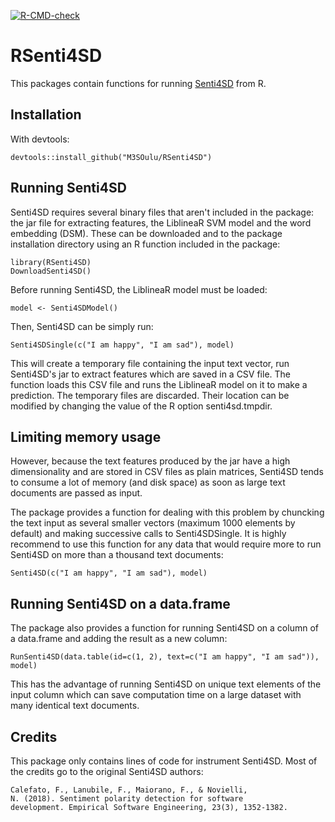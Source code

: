 <!-- badges: start -->
[![R-CMD-check](https://github.com/M3SOulu/RSenti4SD/workflows/R-CMD-check/badge.svg)](https://github.com/M3SOulu/RSenti4SD/actions)
<!-- badges: end -->

# RSenti4SD

This packages contain functions for
running [Senti4SD](https://github.com/collab-uniba/Senti4SD) from R.

## Installation

With devtools:

    devtools::install_github("M3SOulu/RSenti4SD")

## Running Senti4SD

Senti4SD requires several binary files that aren't included in the
package: the jar file for extracting features, the LiblineaR SVM model
and the word embedding (DSM). These can be downloaded and to the
package installation directory using an R function included in the
package:

    library(RSenti4SD)
    DownloadSenti4SD()

Before running Senti4SD, the LiblineaR model must be loaded:

    model <- Senti4SDModel()

Then, Senti4SD can be simply run:

    Senti4SDSingle(c("I am happy", "I am sad"), model)

This will create a temporary file containing the input text vector,
run Senti4SD's jar to extract features which are saved in a CSV
file. The function loads this CSV file and runs the LiblineaR model on
it to make a prediction. The temporary files are discarded. Their
location can be modified by changing the value of the R option
senti4sd.tmpdir.

## Limiting memory usage

However, because the text features produced by the jar have a high
dimensionality and are stored in CSV files as plain matrices, Senti4SD
tends to consume a lot of memory (and disk space) as soon as large text
documents are passed as input.

The package provides a function for dealing with this problem by
chuncking the text input as several smaller vectors (maximum 1000
elements by default) and making successive calls to Senti4SDSingle. It
is highly recommend to use this function for any data that would
require more to run Senti4SD on more than a thousand text documents:

    Senti4SD(c("I am happy", "I am sad"), model)

## Running Senti4SD on a data.frame

The package also provides a function for running Senti4SD on a column
of a data.frame and adding the result as a new column:

    RunSenti4SD(data.table(id=c(1, 2), text=c("I am happy", "I am sad")), model)

This has the advantage of running Senti4SD on unique text elements of
the input column which can save computation time on a large dataset
with many identical text documents.

## Credits

This package only contains lines of code for instrument Senti4SD. Most
of the credits go to the original Senti4SD authors:

    Calefato, F., Lanubile, F., Maiorano, F., & Novielli,
    N. (2018). Sentiment polarity detection for software
    development. Empirical Software Engineering, 23(3), 1352-1382.
